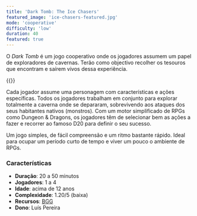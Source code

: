 ```yaml
---
title: 'Dark Tomb: The Ice Chasers'
featured_image: 'ice-chasers-featured.jpg'
mode: 'cooperative'
difficulty: 'low'
duration: 40
featured: true
---
```

O *Dark Tomb* é um jogo cooperativo onde os jogadores assumem um papel de exploradores de cavernas. Terão como objectivo recolher os tesouros que encontram e saírem vivos dessa experiência.

<!--more-->

{{<render-featured-image>}}

Cada jogador assume uma personagem com características e ações específicas. Todos os jogadores trabalham em conjunto para explorar totalmente a caverna onde se depararam, sobrevivendo aos ataques dos seus habitantes nativos (monstros). Com um motor simplificado de RPGs como Dungeon & Dragons, os jogadores têm de selecionar bem as ações a fazer e recorrer ao famoso D20 para definir o seu sucesso.

Um jogo simples, de fácil compreensão e um ritmo bastante rápido. Ideal para ocupar um período curto de tempo e viver um pouco o ambiente de RPGs.

### Características

- **Duração**: 20 a 50 minutos
- **Jogadores**: 1 a 4
- **Idade**: acima de 12 anos
- **Complexidade**: 1.20/5 (baixa)
- **Recursos**: [BGG](https://boardgamegeek.com/boardgame/428582/dark-tomb-the-ice-chasers)
- **Dono**: Luís Pereira
